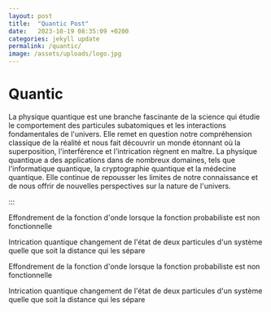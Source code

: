 ```yaml
---
layout: post
title:  "Quantic Post"
date:   2023-10-19 08:35:09 +0200
categories: jekyll update
permalink: /quantic/
image: /assets/uploads/logo.jpg
---
```


# Quantic

La physique quantique est une branche fascinante de la science qui étudie le comportement des particules subatomiques et les interactions fondamentales de l'univers. Elle remet en question notre compréhension classique de la réalité et nous fait découvrir un monde étonnant où la superposition, l'interférence et l'intrication règnent en maître. La physique quantique a des applications dans de nombreux domaines, tels que l'informatique quantique, la cryptographie quantique et la médecine quantique. Elle continue de repousser les limites de notre connaissance et de nous offrir de nouvelles perspectives sur la nature de l'univers.

:::

Effondrement de la fonction d'onde lorsque la fonction probabiliste est non fonctionnelle

Intrication quantique changement de l'état de deux particules d'un système quelle que soit la distance qui les sépare

Effondrement de la fonction d'onde lorsque la fonction probabiliste est non fonctionnelle

Intrication quantique changement de l'état de deux particules d'un système quelle que soit la distance qui les sépare
